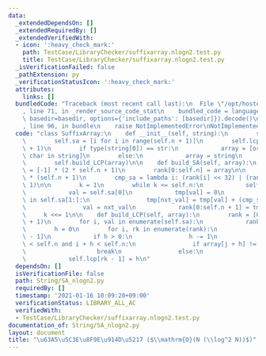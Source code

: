 ```yaml
---
data:
  _extendedDependsOn: []
  _extendedRequiredBy: []
  _extendedVerifiedWith:
  - icon: ':heavy_check_mark:'
    path: TestCase/LibraryChecker/suffixarray.nlogn2.test.py
    title: TestCase/LibraryChecker/suffixarray.nlogn2.test.py
  _isVerificationFailed: false
  _pathExtension: py
  _verificationStatusIcon: ':heavy_check_mark:'
  attributes:
    links: []
  bundledCode: "Traceback (most recent call last):\n  File \"/opt/hostedtoolcache/Python/3.10.1/x64/lib/python3.10/site-packages/onlinejudge_verify/documentation/build.py\"\
    , line 71, in _render_source_code_stat\n    bundled_code = language.bundle(stat.path,\
    \ basedir=basedir, options={'include_paths': [basedir]}).decode()\n  File \"/opt/hostedtoolcache/Python/3.10.1/x64/lib/python3.10/site-packages/onlinejudge_verify/languages/python.py\"\
    , line 96, in bundle\n    raise NotImplementedError\nNotImplementedError\n"
  code: "class SuffixArray:\n    def __init__(self, string):\n        self.n = len(string)\n\
    \        self.sa = [i for i in range(self.n + 1)]\n        self.lcp = [0] * (self.n\
    \ + 1)\n        if type(string[0]) == str:\n            array = [ord(char) for\
    \ char in string]\n        else:\n            array = string\n        self.build_SA(array)\n\
    \        self.build_LCP(array)\n\n    def build_SA(self, array):\n        rank\
    \ = [-1] * (2 * self.n + 1)\n        rank[0:self.n] = array\n\n        tmp = [0]\
    \ * (self.n + 1)\n        cmp_sa = lambda i: (rank[i] << 32) | (rank[i + k] +\
    \ 1)\n\n        k = 1\n        while k <= self.n:\n            self.sa.sort(key=cmp_sa)\n\
    \            val = self.sa[0]\n            tmp[val] = 0\n            for nxt_val\
    \ in self.sa[1:]:\n                tmp[nxt_val] = tmp[val] + (cmp_sa(val) < cmp_sa(nxt_val))\n\
    \                val = nxt_val\n            rank[0:self.n + 1] = tmp\n       \
    \     k <<= 1\n\n    def build_LCP(self, array):\n        rank = [0] * (self.n\
    \ + 1)\n        for i, val in enumerate(self.sa):\n            rank[val] = i\n\
    \        h = 0\n        for i, rk in enumerate(rank):\n            j = self.sa[rk\
    \ - 1]\n            if h > 0:\n                h -= 1\n            while j + h\
    \ < self.n and i + h < self.n:\n                if array[j + h] != array[i + h]:\n\
    \                    break\n                else:\n                    h += 1\n\
    \            self.lcp[rk - 1] = h\n"
  dependsOn: []
  isVerificationFile: false
  path: String/SA_nlogn2.py
  requiredBy: []
  timestamp: '2021-01-16 10:09:20+09:00'
  verificationStatus: LIBRARY_ALL_AC
  verifiedWith:
  - TestCase/LibraryChecker/suffixarray.nlogn2.test.py
documentation_of: String/SA_nlogn2.py
layout: document
title: "\u63A5\u5C3E\u8F9E\u914D\u5217 ($\\mathrm{O}(N (\\log^2 N))$)"
---
```

